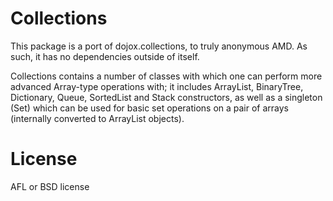 # Collections
This package is a port of dojox.collections, to truly anonymous AMD.  As such, it has no
dependencies outside of itself.

Collections contains a number of classes with which one can perform more advanced Array-type
operations with; it includes ArrayList, BinaryTree, Dictionary, Queue, SortedList and Stack
constructors, as well as a singleton (Set) which can be used for basic set operations on a
pair of arrays (internally converted to ArrayList objects).

# License
AFL or BSD license

